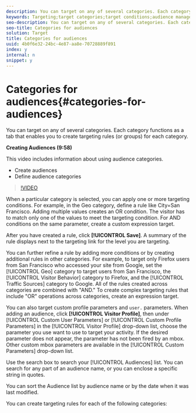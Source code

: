 ```yaml
---
description: You can target on any of several categories. Each category functions as a tab that enables you to create targeting rules (or groups) for each category.
keywords: Targeting;target categories;target conditions;audience manager;custom profile parameters;visitor profile;custom user parameters;target rules
seo-description: You can target on any of several categories. Each category functions as a tab that enables you to create targeting rules (or groups) for each category.
seo-title: Categories for audiences
solution: Target
title: Categories for audiences
uuid: 4b0f6e32-24bc-4e87-aa8e-70728889f891
index: y
internal: n
snippet: y
---
```


# Categories for audiences{#categories-for-audiences}

You can target on any of several categories. Each category functions as a tab that enables you to create targeting rules (or groups) for each category.

**Creating Audiences (9:58)**

This video includes information about using audience categories.

* Create audiences 
* Define audience categories

>[!VIDEO](https://www.youtube.com/watch?v=wV9lVTSOxMk)

When a particular category is selected, you can apply one or more targeting conditions. For example, in the Geo category, define a rule like City=San Francisco. Adding multiple values creates an OR condition. The visitor has to match only one of the values to meet the targeting condition. For AND conditions on the same parameter, create a custom expression target.

After you have created a rule, click **[!UICONTROL Save]**. A summary of the rule displays next to the targeting link for the level you are targeting.

You can further refine a rule by adding more conditions or by creating additional rules in other categories. For example, to target only Firefox users from San Francisco who accessed your site from Google, set the [!UICONTROL Geo] category to target users from San Francisco, the [!UICONTROL Visitor Behavior] category to Firefox, and the [!UICONTROL Traffic Sources] category to Google. All of the rules created across categories are combined with "AND." To create complex targeting rules that include "OR" operations across categories, create an expression target.

You can also target custom profile parameters and `user.` parameters. When adding an audience, click **[!UICONTROL Visitor Profile]**, then under [!UICONTROL Custom User Parameters] or [!UICONTROL Custom Profile Parameters] in the [!UICONTROL Visitor Profile] drop-down list, choose the parameter you use want to use to target your activity. If the desired parameter does not appear, the parameter has not been fired by an mbox. Other custom mbox parameters are available in the [!UICONTROL Custom Parameters] drop-down list.

Use the search box to search your [!UICONTROL Audiences] list. You can search for any part of an audience name, or you can enclose a specific string in quotes.

You can sort the Audience list by audience name or by the date when it was last modified.

You can create targeting rules for each of the following categories: 
